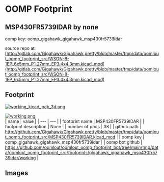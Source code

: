 # OOMP Footprint  
## MSP430FR5739IDAR  by none  
  
oomp key: oomp_gigahawk_gigahawk_msp430fr5739idar  
  
source repo at: [http://gitlab.com/Gigahawk/Gigahawk.pretty/blob/master/tmp/data/oomlout_oomp_footprint_src/WSON-8-1EP_6x5mm_P1.27mm_EP3.4x4.3mm.kicad_mod](http://gitlab.com/Gigahawk/Gigahawk.pretty/blob/master/tmp/data/oomlout_oomp_footprint_src/WSON-8-1EP_6x5mm_P1.27mm_EP3.4x4.3mm.kicad_mod)  
## Footprint  
  
[![working_kicad_pcb_3d.png](working_kicad_pcb_3d_600.png)](working_kicad_pcb_3d.png)  
  
[![working.png](working_600.png)](working.png)  
| name | value | 
| --- | --- | 
| footprint name | MSP430FR5739IDAR | 
| footprint description | None | 
| number of pads | 38 | 
| github path | http://github.com/Gigahawk/Gigahawk.pretty/blob/master/tmp/data/oomlout_oomp_footprint_src/MSP430FR5739IDAR.kicad_mod | 
| oomp key | oomp_gigahawk_gigahawk_msp430fr5739idar | 
| oomp bot github | https://github.com/oomlout/oomlout_oomp_footprint_bot/tree/main/tmp/data/oomlout_oomp_footprint_src/footprints/gigahawk_gigahawk_msp430fr5739idar/working | 
## Images  
